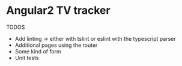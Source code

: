 # Angular2 TV tracker

TODOS
* Add linting -> either with tslint or eslint with the typescript parser
* Additional pages using the router
* Some kind of form
* Unit tests